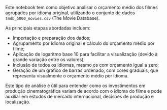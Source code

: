 Este notebook tem como objetivo analisar o orçamento médio dos filmes agrupados por idioma original, utilizando o conjunto de dados `tmdb_5000_movies.csv` (The Movie Database).

As principais etapas abordadas incluem:

- Importação e preparação dos dados;
- Agrupamento por idioma original e cálculo do orçamento médio por filme;
- Aplicação de logaritmo base 10 para facilitar a visualização (devido à grande variação entre os valores);
- Inclusão de todos os idiomas, mesmo os com orçamento igual a zero;
- Geração de um gráfico de barras ordenado, com cores graduais, que representa visualmente o orçamento médio por idioma.

Este tipo de análise é útil para entender como os investimentos em produção cinematográfica variam de acordo com o idioma do filme e pode auxiliar em estudos de mercado internacional, decisões de produção e localização.
